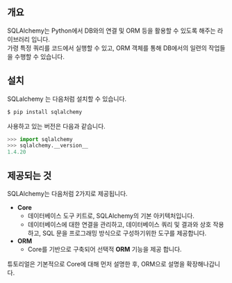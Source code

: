 ## 개요

SQLAlchemy는 Python에서 DB와의 연결 및 ORM 등을 활용할 수 있도록 해주는 라이브러리 입니다.  
가령 특정 쿼리를 코드에서 실행할 수 있고, ORM 객체를 통해 DB에서의 일련의 작업들을 수행할 수 있습니다.



## 설치

SQLalchemy 는 다음처럼 설치할 수 있습니다.

```bash
$ pip install sqlalchemy
```

사용하고 있는 버전은 다음과 같습니다.

```python
>>> import sqlalchemy
>>> sqlalchemy.__version__  
1.4.20
```



## 제공되는 것

SQLAlchemy는 다음처럼 2가지로 제공됩니다.

- **Core** 
    - 데이터베이스 도구 키트로, SQLAlchemy의 기본 아키텍처입니다. 
    - 데이터베이스에 대한 연결을 관리하고, 데이터베이스 쿼리 및 결과와 상호 작용하고, SQL 문을 프로그래밍 방식으로 구성하기위한 도구를 제공합니다.
- **ORM**
    - Core를 기반으로 구축되어 선택적 **ORM** 기능을 제공 합니다.

튜토리얼은 기본적으로 Core에 대해 먼저 설명한 후, ORM으로 설명을 확장해나갑니다.

